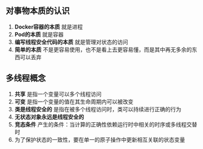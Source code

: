 ## 对事物本质的认识
1. **Docker容器的本质** 就是进程
2. **Pod的本质** 就是容器
3. **编写线程安全代码的本质** 就是管理对状态的访问
4. **简单的本质** 不是更容易使用，也不是看上去更容易懂，而是其中再无多余的东西可以丢弃

## 多线程概念
1. **共享** 是指一个变量可以多个线程访问
2. **可变** 是指一个变量的值在其生命周期内可以被改变
3. **类是线程安全的** 是指在被多个线程访问时，类可以持续进行正确的行为
4. **无状态对象永远是线程安全的**
5. **竞态条件** 产生的条件：当计算的正确性依赖运行时中相关的时序或多线程交替时
6. 为了保护状态的一致性，要在单一的原子操作中更新相互关联的状态变量
